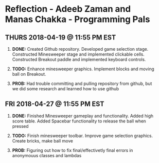 # Reflection - Adeeb Zaman and Manas Chakka - Programming Pals


## THURS 2018-04-19 @ 11:55 PM EST

1. **DONE:** Created Github repository. Developed game selection stage. 
     Constructed Minesweeper stage and implemented clickable cells.
     Constructed Breakout paddle and implemented keyboard controls.

2. **TODO:** Enhance minesweeper graphics. Implement blocks and moving ball on Breakout.

3. **PROB:** Had trouble committing and pulling repository from github,
      but we did some research and learned how to use github

## FRI 2018-04-27 @ 11:55 PM EST

1. **DONE:** Finished Minesweeper gameplay and functionality. Added high score table. Added Spacebar functionality to release the ball when pressed

2. **TODO:** Finish minesweeper toolbar. Improve game selection graphics. Create bricks, make ball move

3. **PROB:** Figuring out how to fix final/effectivetly final errors in anonymouus classes and lambdas
